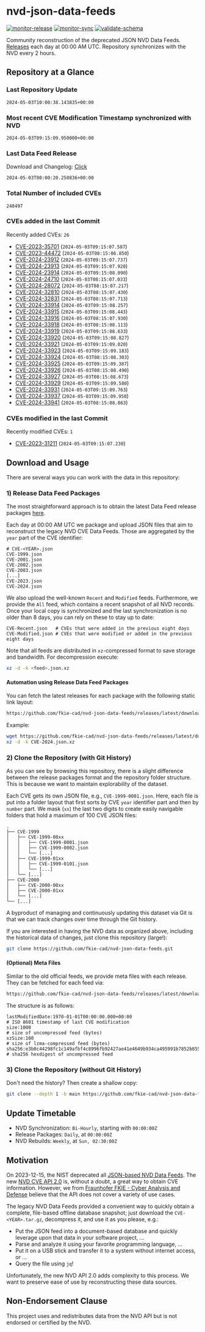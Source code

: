 # nvd-json-data-feeds

[![monitor-release](https://github.com/fkie-cad/nvd-json-data-feeds/actions/workflows/monitor_release.yml/badge.svg)](https://github.com/fkie-cad/nvd-json-data-feeds/actions/workflows/monitor_release.yml)
[![monitor-sync](https://github.com/fkie-cad/nvd-json-data-feeds/actions/workflows/monitor_sync.yml/badge.svg)](https://github.com/fkie-cad/nvd-json-data-feeds/actions/workflows/monitor_sync.yml)
[![validate-schema](https://github.com/fkie-cad/nvd-json-data-feeds/actions/workflows/validate_schema.yml/badge.svg)](https://github.com/fkie-cad/nvd-json-data-feeds/actions/workflows/validate_schema.yml)

Community reconstruction of the deprecated JSON NVD Data Feeds.
[Releases](https://github.com/fkie-cad/nvd-json-data-feeds/releases/latest) each day at 00:00 AM UTC.
Repository synchronizes with the NVD every 2 hours.

## Repository at a Glance

### Last Repository Update

```plain
2024-05-03T10:00:38.143835+00:00
```

### Most recent CVE Modification Timestamp synchronized with NVD

```plain
2024-05-03T09:15:09.950000+00:00
```

### Last Data Feed Release

Download and Changelog: [Click](https://github.com/fkie-cad/nvd-json-data-feeds/releases/latest)

```plain
2024-05-03T00:00:20.250836+00:00
```

### Total Number of included CVEs

```plain
248497
```

### CVEs added in the last Commit

Recently added CVEs: `26`

- [CVE-2023-35701](CVE-2023/CVE-2023-357xx/CVE-2023-35701.json) (`2024-05-03T09:15:07.587`)
- [CVE-2023-44472](CVE-2023/CVE-2023-444xx/CVE-2023-44472.json) (`2024-05-03T08:15:06.850`)
- [CVE-2024-23912](CVE-2024/CVE-2024-239xx/CVE-2024-23912.json) (`2024-05-03T09:15:07.737`)
- [CVE-2024-23913](CVE-2024/CVE-2024-239xx/CVE-2024-23913.json) (`2024-05-03T09:15:07.920`)
- [CVE-2024-23914](CVE-2024/CVE-2024-239xx/CVE-2024-23914.json) (`2024-05-03T09:15:08.090`)
- [CVE-2024-24710](CVE-2024/CVE-2024-247xx/CVE-2024-24710.json) (`2024-05-03T08:15:07.033`)
- [CVE-2024-28072](CVE-2024/CVE-2024-280xx/CVE-2024-28072.json) (`2024-05-03T08:15:07.217`)
- [CVE-2024-32810](CVE-2024/CVE-2024-328xx/CVE-2024-32810.json) (`2024-05-03T08:15:07.430`)
- [CVE-2024-32831](CVE-2024/CVE-2024-328xx/CVE-2024-32831.json) (`2024-05-03T08:15:07.713`)
- [CVE-2024-33914](CVE-2024/CVE-2024-339xx/CVE-2024-33914.json) (`2024-05-03T09:15:08.257`)
- [CVE-2024-33915](CVE-2024/CVE-2024-339xx/CVE-2024-33915.json) (`2024-05-03T09:15:08.443`)
- [CVE-2024-33916](CVE-2024/CVE-2024-339xx/CVE-2024-33916.json) (`2024-05-03T08:15:07.930`)
- [CVE-2024-33918](CVE-2024/CVE-2024-339xx/CVE-2024-33918.json) (`2024-05-03T08:15:08.113`)
- [CVE-2024-33919](CVE-2024/CVE-2024-339xx/CVE-2024-33919.json) (`2024-05-03T09:15:08.633`)
- [CVE-2024-33920](CVE-2024/CVE-2024-339xx/CVE-2024-33920.json) (`2024-05-03T09:15:08.827`)
- [CVE-2024-33921](CVE-2024/CVE-2024-339xx/CVE-2024-33921.json) (`2024-05-03T09:15:09.020`)
- [CVE-2024-33923](CVE-2024/CVE-2024-339xx/CVE-2024-33923.json) (`2024-05-03T09:15:09.183`)
- [CVE-2024-33924](CVE-2024/CVE-2024-339xx/CVE-2024-33924.json) (`2024-05-03T08:15:08.303`)
- [CVE-2024-33925](CVE-2024/CVE-2024-339xx/CVE-2024-33925.json) (`2024-05-03T09:15:09.387`)
- [CVE-2024-33926](CVE-2024/CVE-2024-339xx/CVE-2024-33926.json) (`2024-05-03T08:15:08.490`)
- [CVE-2024-33927](CVE-2024/CVE-2024-339xx/CVE-2024-33927.json) (`2024-05-03T08:15:08.673`)
- [CVE-2024-33929](CVE-2024/CVE-2024-339xx/CVE-2024-33929.json) (`2024-05-03T09:15:09.580`)
- [CVE-2024-33931](CVE-2024/CVE-2024-339xx/CVE-2024-33931.json) (`2024-05-03T09:15:09.763`)
- [CVE-2024-33937](CVE-2024/CVE-2024-339xx/CVE-2024-33937.json) (`2024-05-03T09:15:09.950`)
- [CVE-2024-33941](CVE-2024/CVE-2024-339xx/CVE-2024-33941.json) (`2024-05-03T08:15:08.863`)


### CVEs modified in the last Commit

Recently modified CVEs: `1`

- [CVE-2023-31211](CVE-2023/CVE-2023-312xx/CVE-2023-31211.json) (`2024-05-03T09:15:07.230`)


## Download and Usage

There are several ways you can work with the data in this repository:

### 1) Release Data Feed Packages

The most straightforward approach is to obtain the latest Data Feed release packages [here](https://github.com/fkie-cad/nvd-json-data-feeds/releases/latest).

Each day at 00:00 AM UTC we package and upload JSON files that aim to reconstruct the legacy NVD CVE Data Feeds.
Those are aggregated by the `year` part of the CVE identifier:

```
# CVE-<YEAR>.json
CVE-1999.json
CVE-2001.json
CVE-2002.json
CVE-2003.json
[...]
CVE-2023.json
CVE-2024.json
```

We also upload the well-known `Recent` and `Modified` feeds.
Furthermore, we provide the `All` feed, which contains a recent snapshot of all NVD records.
Once your local copy is synchronized and the last synchronization is no older than 8 days, you can rely on these to stay up to date:

```plain
CVE-Recent.json   # CVEs that were added in the previous eight days
CVE-Modified.json # CVEs that were modified or added in the previous eight days
```

Note that all feeds are distributed in `xz`-compressed format to save storage and bandwidth.
For decompression execute:

```sh
xz -d -k <feed>.json.xz
```

#### Automation using Release Data Feed Packages

You can fetch the latest releases for each package with the following static link layout:

```sh
https://github.com/fkie-cad/nvd-json-data-feeds/releases/latest/download/CVE-<YEAR>.json.xz
```

Example:

```sh
wget https://github.com/fkie-cad/nvd-json-data-feeds/releases/latest/download/CVE-2024.json.xz
xz -d -k CVE-2024.json.xz
```

### 2) Clone the Repository (with Git History)

As you can see by browsing this repository, there is a slight difference between the release packages format and the repository folder structure.
This is because we want to maintain explorability of the dataset.

Each CVE gets its own JSON file, e.g., `CVE-1999-0001.json`.
Here, each file is put into a folder layout that first sorts by CVE `year` identifier part and then by `number` part.
We mask (`xx`) the last two digits to create easily navigable folders that hold a maximum of 100 CVE JSON files:

```plain
.
├── CVE-1999
│   ├── CVE-1999-00xx
│   │   ├── CVE-1999-0001.json
│   │   ├── CVE-1999-0002.json
│   │   └── [...]
│   ├── CVE-1999-01xx
│   │   ├── CVE-1999-0101.json
│   │   └── [...]
│   └── [...]
├── CVE-2000
│   ├── CVE-2000-00xx
│   ├── CVE-2000-01xx
│   └── [...]
└── [...]
```

A byproduct of managing and continuously updating this dataset via Git is that we can track changes over time through the Git history.

If you are interested in having the NVD data as organized above, including the historical data of changes, just clone this repository (large!):

```sh
git clone https://github.com/fkie-cad/nvd-json-data-feeds.git
```

#### (Optional) Meta Files

Similar to the old official feeds, we provide meta files with each release. They can be fetched for each feed via:

```sh
https://github.com/fkie-cad/nvd-json-data-feeds/releases/latest/download/CVE-<YEAR>.meta
```

The structure is as follows:

```plain
lastModifiedDate:1970-01-01T00:00:00.000+00:00                          # ISO 8601 timestamp of last CVE modification
size:1000                                                               # size of uncompressed feed (bytes)
xzSize:100                                                              # size of lzma-compressed feed (bytes)
sha256:e3b0c44298fc1c149afbf4c8996fb92427ae41e4649b934ca495991b7852b855 # sha256 hexdigest of uncompressed feed
```

### 3) Clone the Repository (without Git History)

Don't need the history? Then create a shallow copy:

```sh
git clone --depth 1 -b main https://github.com/fkie-cad/nvd-json-data-feeds.git
```


## Update Timetable

* NVD Synchronization: `Bi-Hourly`, starting with `00:00:00Z`
* Release Packages: `Daily`, at `00:00:00Z`
* NVD Rebuilds: `Weekly`, at `Sun, 02:30:00Z`


## Motivation

On 2023-12-15, the NIST deprecated all [JSON-based NVD Data Feeds](https://nvd.nist.gov/vuln/data-feeds#divRetirementBanner-1).
The new [NVD CVE API 2.0](https://nvd.nist.gov/developers/vulnerabilities) is, without a doubt, a great way to obtain CVE information.
However, we from [Fraunhofer FKIE - Cyber Analysis and Defense](https://www.fkie.fraunhofer.de/en/departments/cad.html) believe that the API does not cover a variety of use cases.

The legacy NVD Data Feeds provided a convenient way to quickly obtain a complete, file-based offline database snapshot; just download the `CVE-<YEAR>.tar.gz`, decompress it, and use it as you please, e.g.:

- Put the JSON feed into a document-based database and quickly leverage upon that data in your software project, ...
- Parse and analyze it using your favorite programming language, ...
- Put it on a USB stick and transfer it to a system without internet access, or ...
- Query the file using `jq`!

Unfortunately, the new NVD API 2.0 adds complexity to this process.
We want to preserve ease of use by reconstructing these data sources.

## Non-Endorsement Clause

This project uses and redistributes data from the NVD API but is not endorsed or certified by the NVD.